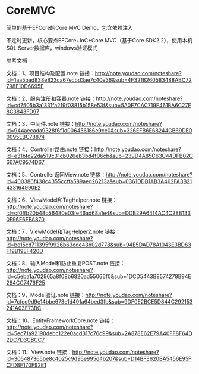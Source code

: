 # CoreMVC
简单的基于EFCore的Core MVC Demo，包含依赖注入

不定时更新，核心要点EFCore+IoC+Core MVC（基于Core SDK2.2），使用本机SQL Server数据库，windows验证模式

参考文档

文档：1、项目结构及配置.note
链接：http://note.youdao.com/noteshare?id=1aa5bad838e823ca67ecbd3ae7c40e36&sub=4F3218260583488ABC72798F10D6695E  

文档：2、服务注册和容器.note
链接：http://note.youdao.com/noteshare?id=cd7505b3a1331fa219f03815b158e53f&sub=5A0E7CAC719F461BA6C27E8C3843FD97

文档：3、中间件.note
链接：http://note.youdao.com/noteshare?id=944aecada9328f6f1d006456186e9cc0&sub=326EFB6E68244CB69DE00095EBC78874

文档：4、Controller路由.note
链接：http://note.youdao.com/noteshare?id=e31bfd22da519c31cb026eb3bd4f06cb&sub=239D4A85C63C44DFB02C667AC9574D67

文档：5、Controller返回View.note
链接：http://note.youdao.com/noteshare?id=400386f438c4355ccffa589aed26213a&sub=0361DDB1AB3A462FA3B21433164990E2

文档：6、ViewModel和TagHelper.note
链接：http://note.youdao.com/noteshare?id=cf0ffb20b48b56480e03fe46ad68a1e4&sub=DDB29A6414AC4C28B1330F96F6FEA870

文档：7、ViewModel和TagHelper2.note
链接：http://note.youdao.com/noteshare?id=be15cd711395f9926b63cde43b02d778&sub=94E5DAD78A1043E3BD63F19B19EF420D

文档：8、输入Model和防止重复POST.note
链接：http://note.youdao.com/noteshare?id=c5eba1a702965a8f08b6820ad55066f0&sub=1DCD5443B8574278B94E284CC7476F25

文档：9、Model验证.note
链接：http://note.youdao.com/noteshare?id=7cfcd9d9e14bbe673e1d401a64bed3fb&sub=9DF0E2BCE5D844C292153241A03F73BC

文档：10、EntityFrameworkCore.note
链接：http://note.youdao.com/noteshare?id=5ec71a92190debc122e0acd317c76c99&sub=2A878E62E79A40FF8F64D2DC7D3CBCC7

文档：11、View.note
链接：http://note.youdao.com/noteshare?id=305487365be8c4025c9d95e995d4b207&sub=D14BFE620BA5456E95FCFD8F170F92E1
